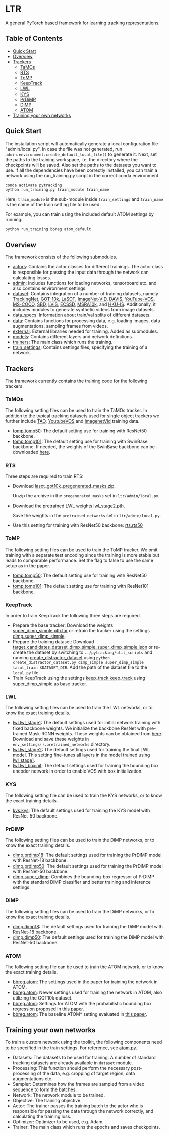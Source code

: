 # LTR

A general PyTorch based framework for learning tracking representations. 
## Table of Contents

* [Quick Start](#quick-start)
* [Overview](#overview)
* [Trackers](#trackers)
   * [TaMOs](#TaMOs)
   * [RTS](#RTS)
   * [ToMP](#ToMP)
   * [KeepTrack](#KeepTrack)
   * [LWL](#LWL)
   * [KYS](#KYS)
   * [PrDiMP](#PrDiMP)
   * [DiMP](#DiMP)
   * [ATOM](#ATOM)
* [Training your own networks](#training-your-own-networks)

## Quick Start
The installation script will automatically generate a local configuration file  "admin/local.py". In case the file was not generated, run ```admin.environment.create_default_local_file()``` to generate it. Next, set the paths to the training workspace, 
i.e. the directory where the checkpoints will be saved. Also set the paths to the datasets you want to use. If all the dependencies have been correctly installed, you can train a network using the run_training.py script in the correct conda environment.  
```bash
conda activate pytracking
python run_training.py train_module train_name
```
Here, ```train_module``` is the sub-module inside ```train_settings``` and ```train_name``` is the name of the train setting file to be used.

For example, you can train using the included default ATOM settings by running:
```bash
python run_training bbreg atom_default
```


## Overview
The framework consists of the following submodules.
 - [actors](actors): Contains the actor classes for different trainings. The actor class is responsible for passing the input data through the network can calculating losses.  
 - [admin](admin): Includes functions for loading networks, tensorboard etc. and also contains environment settings.  
 - [dataset](dataset): Contains integration of a number of training datasets, namely [TrackingNet](https://tracking-net.org/), [GOT-10k](http://got-10k.aitestunion.com/), [LaSOT](http://vision.cs.stonybrook.edu/~lasot/), 
 [ImageNet-VID](http://image-net.org/), [DAVIS](https://davischallenge.org), [YouTube-VOS](https://youtube-vos.org), [MS-COCO](http://cocodataset.org/#home), [SBD](http://home.bharathh.info/pubs/codes/SBD), [LVIS](https://www.lvisdataset.org), [ECSSD](http://www.cse.cuhk.edu.hk/leojia/projects/hsaliency/dataset.html), [MSRA10k](https://mmcheng.net/msra10k), and [HKU-IS](https://sites.google.com/site/ligb86/hkuis). Additionally, it includes modules to generate synthetic videos from image datasets. 
 - [data_specs](data_specs): Information about train/val splits of different datasets.   
 - [data](data): Contains functions for processing data, e.g. loading images, data augmentations, sampling frames from videos.  
 - [external](external): External libraries needed for training. Added as submodules.  
 - [models](models): Contains different layers and network definitions.  
 - [trainers](trainers): The main class which runs the training.  
 - [train_settings](train_settings): Contains settings files, specifying the training of a network.   
 
## Trackers
 The framework currently contains the training code for the following trackers.

### TaMOs
The following setting files can be used to train the TaMOs tracker. In addition to the typical tracking datasets used for
single object trackers we further include [TAO](https://taodataset.org/), [YoutubeVOS](https://youtube-vos.org) and [ImagenetVid](http://image-net.org/) training data.
 - [tomp.tomp50](train_settings/tamos/tamos_resnet50.py): The default setting use for training with ResNet50 backbone.
 - [tomp.tomp101](train_settings/tomp/tamos_swin_base.py): The default setting use for training with SwinBase backbone.
If needed, the weights of the SwinBase backbone can be downloaded [here](https://github.com/SwinTransformer/storage/releases/download/v1.0.0/swin_base_patch4_window12_384_22k.pth).

### RTS
 Three steps are required to train RTS:
 - Download [lasot_got10k_pregenerated_masks.zip](https://drive.google.com/file/d/17YcdQOoA4DubK-krClJfxNtw9ooCyWHv/view?usp=sharing).

   Unzip the archive in the `pregenerated_masks` set in `ltr/admin/local.py`.
 - Download the pretrained LWL weights [lwl_stage2.pth](https://drive.google.com/file/d/1Xnm4A2BRBliDBKO4EEFHAQfGyfOMsVyY/view?usp=sharing).

   Save the weights in the `pretrained_networks` set in `ltr/admin/local.py`.
 - Use this setting for training with ResNet50 backbone: [rts.rts50](train_settings/rts/rts50.py)


### ToMP
 The following setting files can be used to train the ToMP tracker. We omit training with a separate test encoding since the training is more stable but leads to comparable performance. Set the flag to false to use the same setup as in the paper.
 - [tomp.tomp50](train_settings/tomp/tomp50.py): The default setting use for training with ResNet50 backbone. 
 - [tomp.tomp101](train_settings/tomp/tomp101.py): The default setting use for training with ResNet101 backbone.

### KeepTrack
 In order to train KeepTrack the following three steps are required.  
 - Prepare the base tracker: Download the weights [super_dimp_simple.pth.tar](https://drive.google.com/file/d/1lzwdeX9HBefQwznMaX5AKAGda7tqeQtg) or retrain the tracker using the settings [dimp.super_dimp_simple](train_settings/dimp/super_dimp_simple.py).  
 - Prepare the training dataset: Download [target_candidates_dataset_dimp_simple_super_dimp_simple.json](https://drive.google.com/file/d/1gIlrYYpkYKAtZyNzkwUCaqAxYyMNC27S) or re-create the dataset by switching to `../pytracking/util_scripts` and running [create_distractor_dataset](../pytracking/util_scripts/create_distractor_dataset.py) using `python create_distractor_dataset.py dimp_simple super_dimp_simple lasot_train $DATASET_DIR`. Add the path of the dataset file to the `local.py` file.  
 - Train KeepTrack using the settings [keep_track.keep_track](train_settings/keep_track/keep_track.py) using super_dimp_simple as base tracker.  

### LWL
 The following setting files can be used to train the LWL networks, or to know the exact training details.   
 - [lwl.lwl_stage1](train_settings/lwl/lwl_stage1.py): The default settings used for initial network training with fixed backbone weights. We initialize the backbone ResNet with pre-trained Mask-RCNN weights. These weights can be obtained from [here](https://drive.google.com/file/d/12pVHmhqtxaJ151dZrXN1dcgUa7TuAjdA/view?usp=sharing). Download and save these weights in `env_settings().pretrained_networks` directory.  
 - [lwl.lwl_stage2](train_settings/lwl/lwl_stage2.py): The default settings used for training the final LWL model. This setting fine-tunes all layers in the model trained using [lwl_stage1](train_settings/lwl/lwl_stage1.py).   
 - [lwl.lwl_boxinit](train_settings/lwl/lwl_boxinit.py):  The default settings used for training the bounding box encoder network in order to enable VOS with box initialization.  
 
### KYS
 The following setting file can be used to train the KYS networks, or to know the exact training details.  
 - [kys.kys](train_settings/kys/kys.py): The default settings used for training the KYS model with ResNet-50 backbone.

### PrDiMP
 The following setting files can be used to train the DiMP networks, or to know the exact training details.  
 - [dimp.prdimp18](train_settings/dimp/prdimp18.py): The default settings used for training the PrDiMP model with ResNet-18 backbone.  
 - [dimp.prdimp50](train_settings/dimp/prdimp50.py): The default settings used for training the PrDiMP model with ResNet-50 backbone.   
 - [dimp.super_dimp](train_settings/dimp/super_dimp.py): Combines the bounding-box regressor of PrDiMP with the standard DiMP classifier and better training and inference settings.   
 
### DiMP
 The following setting files can be used to train the DiMP networks, or to know the exact training details.  
 - [dimp.dimp18](train_settings/dimp/dimp18.py): The default settings used for training the DiMP model with ResNet-18 backbone.  
 - [dimp.dimp50](train_settings/dimp/dimp50.py): The default settings used for training the DiMP model with ResNet-50 backbone.  
 
### ATOM
 The following setting file can be used to train the ATOM network, or to know the exact training details. 
 - [bbreg.atom](train_settings/bbreg/atom_paper.py): The settings used in the paper for training the network in ATOM.
 - [bbreg.atom](train_settings/bbreg/atom.py): Newer settings used for training the network in ATOM, also utilizing the GOT10k dataset.
 - [bbreg.atom](train_settings/bbreg/atom_prob_ml.py): Settings for ATOM with the probabilistic bounding box regression proposed in [this paper](https://arxiv.org/abs/1909.12297). 
 - [bbreg.atom](train_settings/bbreg/atom_paper.py): The baseline ATOM* setting evaluated in [this paper](https://arxiv.org/abs/1909.12297).  
 
## Training your own networks
To train a custom network using the toolkit, the following components need to be specified in the train settings. For reference, see [atom.py](train_settings/bbreg/atom.py).  
- Datasets: The datasets to be used for training. A number of standard tracking datasets are already available in ```dataset``` module.  
- Processing: This function should perform the necessary post-processing of the data, e.g. cropping of target region, data augmentations etc.  
- Sampler: Determines how the frames are sampled from a video sequence to form the batches.  
- Network: The network module to be trained.  
- Objective: The training objective.  
- Actor: The trainer passes the training batch to the actor who is responsible for passing the data through the network correctly, and calculating the training loss.  
- Optimizer: Optimizer to be used, e.g. Adam.  
- Trainer: The main class which runs the epochs and saves checkpoints. 
 

 